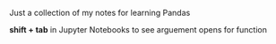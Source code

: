 Just a collection of my notes for learning Pandas


**shift + tab** in Jupyter Notebooks to see arguement opens for function
